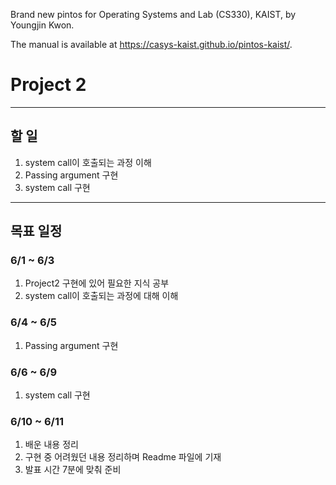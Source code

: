 Brand new pintos for Operating Systems and Lab (CS330), KAIST, by Youngjin Kwon.

The manual is available at https://casys-kaist.github.io/pintos-kaist/.

# Project 2

---

## 할 일

1. system call이 호출되는 과정 이해
2. Passing argument 구현
3. system call 구현

---

## 목표 일정

### 6/1 ~ 6/3

1. Project2 구현에 있어 필요한 지식 공부
2. system call이 호출되는 과정에 대해 이해

### 6/4 ~ 6/5

1. Passing argument 구현

### 6/6 ~ 6/9

1. system call 구현

### 6/10 ~ 6/11

1. 배운 내용 정리
2. 구현 중 어려웠던 내용 정리하며 Readme 파일에 기재
3. 발표 시간 7분에 맞춰 준비

